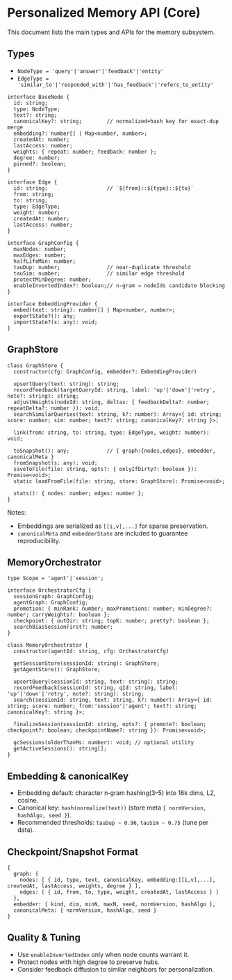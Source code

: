 # Personalized Memory API (Core)

This document lists the main types and APIs for the memory subsystem.

## Types

- `NodeType = 'query'|'answer'|'feedback'|'entity'`
- `EdgeType = 'similar_to'|'responded_with'|'has_feedback'|'refers_to_entity'`

```
interface BaseNode {
  id: string;
  type: NodeType;
  text?: string;
  canonicalKey?: string;        // normalized+hash key for exact-dup merge
  embedding?: number[] | Map<number, number>;
  createdAt: number;
  lastAccess: number;
  weights: { repeat: number; feedback: number };
  degree: number;
  pinned?: boolean;
}

interface Edge {
  id: string;                   // `${from}::${type}::${to}`
  from: string;
  to: string;
  type: EdgeType;
  weight: number;
  createdAt: number;
  lastAccess: number;
}

interface GraphConfig {
  maxNodes: number;
  maxEdges: number;
  halfLifeMin: number;
  tauDup: number;               // near-duplicate threshold
  tauSim: number;               // similar edge threshold
  protectMinDegree: number;
  enableInvertedIndex?: boolean;// n-gram → nodeIds candidate blocking
}

interface EmbeddingProvider {
  embed(text: string): number[] | Map<number, number>;
  exportState?(): any;
  importState?(s: any): void;
}
```

## GraphStore

```
class GraphStore {
  constructor(cfg: GraphConfig, embedder?: EmbeddingProvider)

  upsertQuery(text: string): string;
  recordFeedback(targetQueryId: string, label: 'up'|'down'|'retry', note?: string): string;
  adjustWeights(nodeId: string, deltas: { feedbackDelta?: number; repeatDelta?: number }): void;
  searchSimilarQueries(text: string, k?: number): Array<{ id: string; score: number; sim: number; text?: string; canonicalKey?: string }>;

  link(from: string, to: string, type: EdgeType, weight: number): void;

  toSnapshot(): any;            // { graph:{nodes,edges}, embedder, canonicalMeta }
  fromSnapshot(s: any): void;
  saveToFile(file: string, opts?: { onlyIfDirty?: boolean }): Promise<void>;
  static loadFromFile(file: string, store: GraphStore): Promise<void>;

  stats(): { nodes: number; edges: number };
}
```

Notes:
- Embeddings are serialized as `[[i,v],...]` for sparse preservation.
- `canonicalMeta` and `embedderState` are included to guarantee reproducibility.

## MemoryOrchestrator

```
type Scope = 'agent'|'session';

interface OrchestratorCfg {
  sessionGraph: GraphConfig;
  agentGraph: GraphConfig;
  promotion: { minRank: number; maxPromotions: number; minDegree?: number; carryWeights?: boolean };
  checkpoint: { outDir: string; topK: number; pretty?: boolean };
  searchBiasSessionFirst?: number;
}

class MemoryOrchestrator {
  constructor(agentId: string, cfg: OrchestratorCfg)

  getSessionStore(sessionId: string): GraphStore;
  getAgentStore(): GraphStore;

  upsertQuery(sessionId: string, text: string): string;
  recordFeedback(sessionId: string, qId: string, label: 'up'|'down'|'retry', note?: string): string;
  search(sessionId: string, text: string, k?: number): Array<{ id: string; score: number; from:'session'|'agent'; text?: string; canonicalKey?: string }>;

  finalizeSession(sessionId: string, opts?: { promote?: boolean; checkpoint?: boolean; checkpointName?: string }): Promise<void>;

  gcSessions(olderThanMs: number): void; // optional utility
  getActiveSessions(): string[];
}
```

## Embedding & canonicalKey
- Embedding default: character n‑gram hashing(3–5) into 16k dims, L2, cosine.
- Canonical key: `hash(normalize(text))` (store meta `{ normVersion, hashAlgo, seed }`).
- Recommended thresholds: `tauDup ~ 0.96`, `tauSim ~ 0.75` (tune per data).

## Checkpoint/Snapshot Format
```
{
  graph: {
    nodes: [ { id, type, text, canonicalKey, embedding:[[i,v],...], createdAt, lastAccess, weights, degree } ],
    edges: [ { id, from, to, type, weight, createdAt, lastAccess } ]
  },
  embedder: { kind, dim, minN, maxN, seed, normVersion, hashAlgo },
  canonicalMeta: { normVersion, hashAlgo, seed }
}
```

## Quality & Tuning
- Use `enableInvertedIndex` only when node counts warrant it.
- Protect nodes with high degree to preserve hubs.
- Consider feedback diffusion to similar neighbors for personalization.

